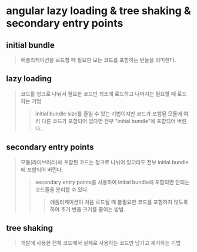 # angular lazy loading & tree shaking & secondary entry points

## initial bundle

> 애플리케이션을 로드할 때 필요한 모든 코드를 포함하는 번들을 의미한다.

## lazy loading

> 코드를 청크로 나눠서 필요한 코드만 최초에 로드하고 나머지는 필요할 때 로드하는 기법
>
> > initial bundle size를 줄일 수 있는 기법이지만 코드가 포함된 모듈에 여러 다른 코드가 포함되어 있다면 전부 "initial bundle"에 포함되어 버린다..

## secondary entry points

> 모듈(라이브러리)에 포함된 코드는 청크로 나뉘어 있더라도 전부 initial bundle에 포함되어 버린다.
>
> > secondary entry points를 사용하여 initial bundle에 포함되면 안되는 코드들을 분리할 수 있다.
> >
> > > 애플리케이션이 처음 로드될 때 불필요한 코드를 포함하지 않도록 하여 초기 번들 크기를 줄이는 방법.

## tree shaking

> 개발에 사용한 전체 코드에서 실제로 사용하는 코드만 남기고 제거하는 기법
